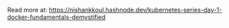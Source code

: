 Read more at: https://nishankkoul.hashnode.dev/kubernetes-series-day-1-docker-fundamentals-demystified
